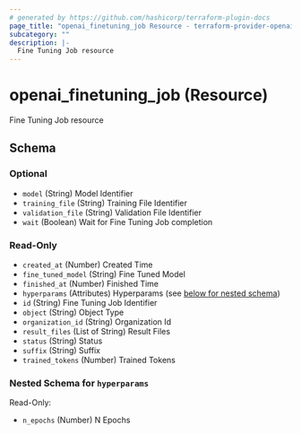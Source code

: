 ```yaml
---
# generated by https://github.com/hashicorp/terraform-plugin-docs
page_title: "openai_finetuning_job Resource - terraform-provider-openai"
subcategory: ""
description: |-
  Fine Tuning Job resource
---
```


# openai_finetuning_job (Resource)

Fine Tuning Job resource



<!-- schema generated by tfplugindocs -->
## Schema

### Optional

- `model` (String) Model Identifier
- `training_file` (String) Training File Identifier
- `validation_file` (String) Validation File Identifier
- `wait` (Boolean) Wait for Fine Tuning Job completion

### Read-Only

- `created_at` (Number) Created Time
- `fine_tuned_model` (String) Fine Tuned Model
- `finished_at` (Number) Finished Time
- `hyperparams` (Attributes) Hyperparams (see [below for nested schema](#nestedatt--hyperparams))
- `id` (String) Fine Tuning Job Identifier
- `object` (String) Object Type
- `organization_id` (String) Organization Id
- `result_files` (List of String) Result Files
- `status` (String) Status
- `suffix` (String) Suffix
- `trained_tokens` (Number) Trained Tokens

<a id="nestedatt--hyperparams"></a>
### Nested Schema for `hyperparams`

Read-Only:

- `n_epochs` (Number) N Epochs
